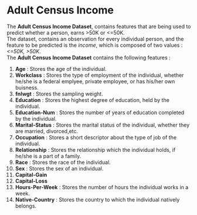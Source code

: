 # Adult Census Income  

The **Adult Census Income Dataset**, contains features that are being used to predict whether a person, earns >50K or <=50K.  
The dataset, contains an observation for every individual person, and the feature to be predicted is the *income*, which is composed of two values : *<=50K, >50K*.  
The **Adult Census Income Dataset** contains the following features :  
1. **Age** : Stores the age of the individual.  
2. **Workclass** : Stores the type of employment of the individual, whether he/she is a federal emplyee, private employee, or has his/her own buisness.  
3. **fnlwgt** : Stores the sampling weight.  
4. **Education** : Stores the highest degree of education, held by the individual.  
5. **Education-Num** : Stores the number of years of education completed by the individual.  
6. **Marital-Status** : Stores the marital status of the individual, whether they are married, divorced,etc.  
7. **Occupation** : Stores a short descriptor about the type of job of the individual.  
8. **Relationship** : Stores the relationship which the individual holds, if he/she is a part of a family.  
9. **Race** : Stores the race of the individual.  
10. **Sex** : Stores the sex of an individual.  
11. **Capital-Gain**  
12. **Capital-Loss**  
13. **Hours-Per-Week** : Stores the number of hours the individual works in a week.  
14. **Native-Country** : Stores the country to which the individual natively belongs.  
